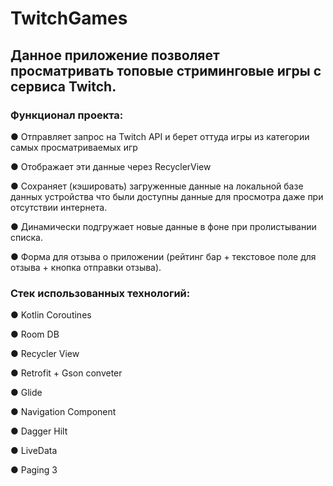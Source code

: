 # TwitchGames
## Данное приложение позволяет просматривать топовые стриминговые игры с сервиса Twitch.


### **Функционал проекта:**

● Отправляет запрос на Twitch API и берет оттуда игры из категории самых просматриваемых игр

● Отображает эти данные через RecyclerView 

● Сохраняет (кэшировать) загруженные данные на локальной базе данных устройства что были доступны данные для просмотра даже при отсутствии интернета.

● Динамически подгружает новые данные в фоне при пролистывании списка.

● Форма для отзыва о приложении (рейтинг бар + текстовое поле для отзыва + кнопка отправки отзыва).

### **Стек использованных технологий:**

● Kotlin Coroutines

● Room DB

● Recycler View

● Retrofit + Gson conveter

● Glide

● Navigation Component

● Dagger Hilt

● LiveData

● Paging 3
